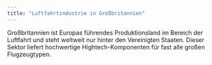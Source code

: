 ```yaml
---
title: "Luftfahrtindustrie in Großbritannien"
---
```


Großbritannien ist Europas führendes Produktionsland im Bereich der Luftfahrt und steht weltweit nur hinter den Vereinigten Staaten. Dieser Sektor liefert hochwertige Hightech-Komponenten für fast alle großen Flugzeugtypen.